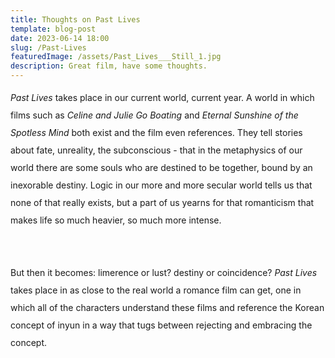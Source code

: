 ```yaml
---
title: Thoughts on Past Lives
template: blog-post
date: 2023-06-14 18:00
slug: /Past-Lives
featuredImage: /assets/Past_Lives___Still_1.jpg
description: Great film, have some thoughts.
---
```


<div style="line-height: 2em;">

*Past Lives* takes place in our current world, current year. A world in which films such as *Celine and Julie Go Boating* and *Eternal Sunshine of the Spotless Mind* both exist and the film even references. They tell stories about fate, unreality, the subconscious - that in the metaphysics of our world there are some souls who are destined to be together, bound by an inexorable destiny. Logic in our more and more secular world tells us that none of that really exists, but a part of us yearns for that romanticism that makes life so much heavier, so much more intense.

 <br>

But then it becomes: limerence or lust? destiny or coincidence?
*Past Lives* takes place in as close to the real world a romance film can get, one in which all of the characters understand these films and reference the Korean concept of inyun in a way that tugs between rejecting and embracing the concept.
